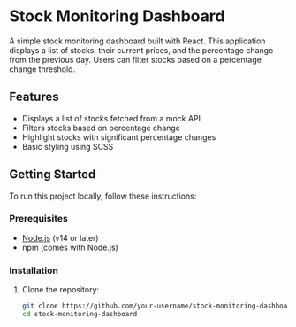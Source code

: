 
# Stock Monitoring Dashboard

A simple stock monitoring dashboard built with React. This application displays a list of stocks, their current prices, and the percentage change from the previous day. Users can filter stocks based on a percentage change threshold.

## Features

- Displays a list of stocks fetched from a mock API
- Filters stocks based on percentage change
- Highlight stocks with significant percentage changes
- Basic styling using SCSS

## Getting Started

To run this project locally, follow these instructions:

### Prerequisites

- [Node.js](https://nodejs.org/) (v14 or later)
- npm (comes with Node.js)

### Installation

1. Clone the repository:
   ```bash
   git clone https://github.com/your-username/stock-monitoring-dashboard.git
   cd stock-monitoring-dashboard
